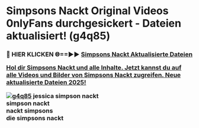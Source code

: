 # Simpsons Nackt Original Videos 0nlyFans durchgesickert - Dateien aktualisiert! (g4q85)

<h3>🔴 HIER KLICKEN 🌐==►► <a href="https://tinyurl.com/h6vf6nb8" rel="nofollow">Simpsons Nackt Aktualisierte Dateien

Hol dir Simpsons Nackt und alle Inhalte. Jetzt kannst du auf alle Videos und Bilder von Simpsons Nackt zugreifen. Neue aktualisierte Dateien 2025!

[![g4q85](https://i.imgur.com/sD4kR3V.gif)](https://tinyurl.com/h6vf6nb8)
jessica simpson nackt<br>
simpson nackt<br>
nackt simpsons<br>
die simpsons nackt